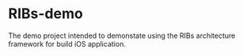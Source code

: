 # RIBs-demo

The demo project intended to demonstate using the RIBs architecture framework for build iOS application.
